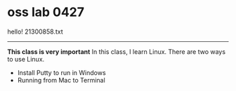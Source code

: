 # oss lab 0427
hello!
21300858.txt
* * *
**This class is very important**
In this class, I learn Linux.
There are two ways to use Linux.
* Install Putty to run in Windows
* Running from Mac to Terminal

